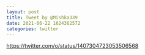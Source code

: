 ```yaml
--- 
layout: post 
title: Tweet by @Mishka339 
date: 2021-06-22 1624362572 
categories: twitter 
--- 
```

https://twitter.com/o/status/1407304723053506568